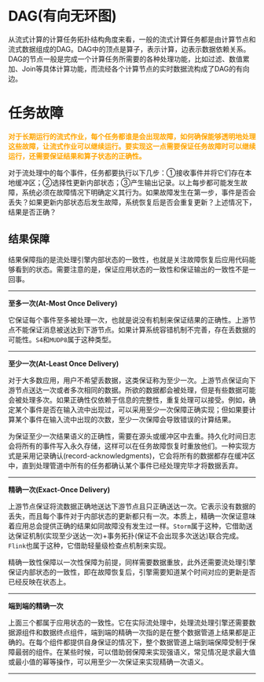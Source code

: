 # DAG(有向无环图)

从流式计算的计算任务拓扑结构角度来看，一般的流式计算任务都是由计算节点和流式数据组成的DAG。DAG中的顶点是算子，表示计算，边表示数据依赖关系。DAG的节点一般是完成一个计算任务所需要的各种处理功能，比如过滤、数值累加、Join等具体计算功能，而流经各个计算节点的实时数据流构成了DAG的有向边。

# 任务故障

<b><font color="orange">对于长期运行的流式作业，每个任务都谁是会出现故障，如何确保能够透明地处理这些故障，让流式作业可以继续运行。要实现这一点需要保证任务故障时可以继续运行，还需要保证结果和算子状态的正确性。</font></b>

对于流处理中的每个事件，任务都要执行以下几步：①接收事件并将它们存在本地缓冲区；②选择性更新内部状态；③产生输出记录。以上每步都可能发生故障，系统必须在故障情况下明确定义其行为。如果故障发生在第一步，事件是否会丢失？如果更新内部状态后发生故障，系统恢复后是否会重复更新？上述情况下，结果是否正确？



## 结果保障

结果保障指的是流处理引擎内部状态的一致性，也就是关注故障恢复后应用代码能够看到的状态。需要注意的是，保证应用状态的一致性和保证输出的一致性不是一回事。

---

**至多一次(At-Most Once Delivery)**

它保证每个事件至多被处理一次，也就是说没有机制来保证结果的正确性。上游节点不能保证消息被送达到下游节点。如果计算系统容错机制不完善，存在丢数据的可能性。`S4`和`MUDP8`属于这种类型。

---

 **至少一次(At-Least Once Delivery)**

对于大多数应用，用户不希望丢数据，这类保证称为至少一次。上游节点保证向下游节点送达一次或者多次相同的数据。所欲的数据都会被处理，但是有些数据可能会被处理多次。如果正确性仅依赖于信息的完整性，重复处理可以接受。例如，确定某个事件是否在输入流中出现过，可以采用至少一次保障正确实现；但如果要计算某个事件在输入流中出现的次数，至少一次保障会导致错误的计算结果。

为保证至少一次结果语义的正确性，需要在源头或缓冲区中去重。持久化时间日志会将所有的事件写入永久存储，这样可以在任务故障恢复时重放他们。一种实现方式是采用记录确认(record-acknowledgments)，它会将所有的数据都存在缓冲区中，直到处理管道中所有的任务都确认某个事件已经处理完毕才将数据丢弃。

---

**精确一次(Exact-Once Delivery)**

上游节点保证将流数据正确地送达下游节点且只正确送达一次。它表示没有数据的丢失，而且每个事件对于内部状态的更新都只有一次。本质上，精确一次保证意味着应用总会提供正确的结果如同故障没有发生过一样。`Storm`属于这种，它借助送达保证机制(实现至少送达一次)+事务拓扑(保证不会出现多次送达)联合完成。`Flink`也属于这种，它借助轻量级检查点机制来实现。

精确一致性保障以一次性保障为前提，同样需要数据重放，此外还需要流处理引擎保证内部状态的一致性，即在故障恢复后，引擎需要知道某个时间对应的更新是否已经反映在状态上。

---

**端到端的精确一次**

上面三个都属于应用状态的一致性。它在实际流处理中，处理流处理引擎还需要数据源组件和数据终点组件，端到端的精确一次指的是在整个数据管道上结果都是正确的。在每个组件都提供自身保证的情况下，整个数据管道上端到端保障受制于保障最弱的组件。在某些时候，可以借助弱保障来实现强语义，常见情况是求最大值或最小值的幂等操作，可以用至少一次保证来实现精确一次语义。

---

